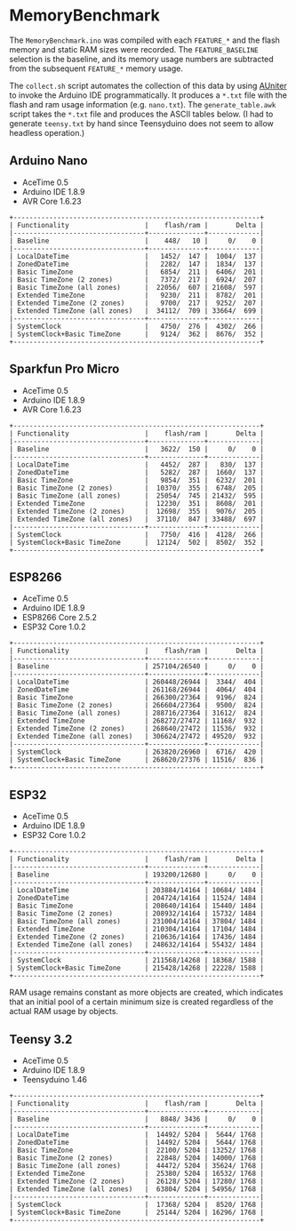 # MemoryBenchmark

The `MemoryBenchmark.ino` was compiled with each `FEATURE_*` and the flash
memory and static RAM sizes were recorded. The `FEATURE_BASELINE` selection is
the baseline, and its memory usage  numbers are subtracted from the subsequent
`FEATURE_*` memory usage.

The `collect.sh` script automates the collection of this data by using
[AUniter](https://github.com/bxparks/AUniter) to invoke the Arduino IDE
programmatically. It produces a `*.txt` file with the flash and ram usage
information (e.g. `nano.txt`). The `generate_table.awk` script takes the `*.txt`
file and produces the ASCII tables below. (I had to generate `teensy.txt` by
hand since Teensyduino does not seem to allow headless operation.)

## Arduino Nano

* AceTime 0.5
* Arduino IDE 1.8.9
* AVR Core 1.6.23

```
+--------------------------------------------------------------+
| Functionality                   |    flash/ram |       Delta |
|---------------------------------+--------------+-------------|
| Baseline                        |    448/   10 |     0/    0 |
|---------------------------------+--------------+-------------|
| LocalDateTime                   |   1452/  147 |  1004/  137 |
| ZonedDateTime                   |   2282/  147 |  1834/  137 |
| Basic TimeZone                  |   6854/  211 |  6406/  201 |
| Basic TimeZone (2 zones)        |   7372/  217 |  6924/  207 |
| Basic TimeZone (all zones)      |  22056/  607 | 21608/  597 |
| Extended TimeZone               |   9230/  211 |  8782/  201 |
| Extended TimeZone (2 zones)     |   9700/  217 |  9252/  207 |
| Extended TimeZone (all zones)   |  34112/  709 | 33664/  699 |
|---------------------------------+--------------+-------------|
| SystemClock                     |   4750/  276 |  4302/  266 |
| SystemClock+Basic TimeZone      |   9124/  362 |  8676/  352 |
+--------------------------------------------------------------+
```

## Sparkfun Pro Micro

* AceTime 0.5
* Arduino IDE 1.8.9
* AVR Core 1.6.23

```
+--------------------------------------------------------------+
| Functionality                   |    flash/ram |       Delta |
|---------------------------------+--------------+-------------|
| Baseline                        |   3622/  150 |     0/    0 |
|---------------------------------+--------------+-------------|
| LocalDateTime                   |   4452/  287 |   830/  137 |
| ZonedDateTime                   |   5282/  287 |  1660/  137 |
| Basic TimeZone                  |   9854/  351 |  6232/  201 |
| Basic TimeZone (2 zones)        |  10370/  355 |  6748/  205 |
| Basic TimeZone (all zones)      |  25054/  745 | 21432/  595 |
| Extended TimeZone               |  12230/  351 |  8608/  201 |
| Extended TimeZone (2 zones)     |  12698/  355 |  9076/  205 |
| Extended TimeZone (all zones)   |  37110/  847 | 33488/  697 |
|---------------------------------+--------------+-------------|
| SystemClock                     |   7750/  416 |  4128/  266 |
| SystemClock+Basic TimeZone      |  12124/  502 |  8502/  352 |
+--------------------------------------------------------------+
```

## ESP8266

* AceTime 0.5
* Arduino IDE 1.8.9
* ESP8266 Core 2.5.2
* ESP32 Core 1.0.2

```
+--------------------------------------------------------------+
| Functionality                   |    flash/ram |       Delta |
|---------------------------------+--------------+-------------|
| Baseline                        | 257104/26540 |     0/    0 |
|---------------------------------+--------------+-------------|
| LocalDateTime                   | 260448/26944 |  3344/  404 |
| ZonedDateTime                   | 261168/26944 |  4064/  404 |
| Basic TimeZone                  | 266300/27364 |  9196/  824 |
| Basic TimeZone (2 zones)        | 266604/27364 |  9500/  824 |
| Basic TimeZone (all zones)      | 288716/27364 | 31612/  824 |
| Extended TimeZone               | 268272/27472 | 11168/  932 |
| Extended TimeZone (2 zones)     | 268640/27472 | 11536/  932 |
| Extended TimeZone (all zones)   | 306624/27472 | 49520/  932 |
|---------------------------------+--------------+-------------|
| SystemClock                     | 263820/26960 |  6716/  420 |
| SystemClock+Basic TimeZone      | 268620/27376 | 11516/  836 |
+--------------------------------------------------------------+
```

## ESP32

* AceTime 0.5
* Arduino IDE 1.8.9
* ESP32 Core 1.0.2

```
+--------------------------------------------------------------+
| Functionality                   |    flash/ram |       Delta |
|---------------------------------+--------------+-------------|
| Baseline                        | 193200/12680 |     0/    0 |
|---------------------------------+--------------+-------------|
| LocalDateTime                   | 203884/14164 | 10684/ 1484 |
| ZonedDateTime                   | 204724/14164 | 11524/ 1484 |
| Basic TimeZone                  | 208640/14164 | 15440/ 1484 |
| Basic TimeZone (2 zones)        | 208932/14164 | 15732/ 1484 |
| Basic TimeZone (all zones)      | 231004/14164 | 37804/ 1484 |
| Extended TimeZone               | 210304/14164 | 17104/ 1484 |
| Extended TimeZone (2 zones)     | 210636/14164 | 17436/ 1484 |
| Extended TimeZone (all zones)   | 248632/14164 | 55432/ 1484 |
|---------------------------------+--------------+-------------|
| SystemClock                     | 211568/14268 | 18368/ 1588 |
| SystemClock+Basic TimeZone      | 215428/14268 | 22228/ 1588 |
+--------------------------------------------------------------+
```

RAM usage remains constant as more objects are created, which indicates that an
initial pool of a certain minimum size is created regardless of the actual RAM
usage by objects.

## Teensy 3.2

* AceTime 0.5
* Arduino IDE 1.8.9
* Teensyduino 1.46

```
+--------------------------------------------------------------+
| Functionality                   |    flash/ram |       Delta |
|---------------------------------+--------------+-------------|
| Baseline                        |   8848/ 3436 |     0/    0 |
|---------------------------------+--------------+-------------|
| LocalDateTime                   |  14492/ 5204 |  5644/ 1768 |
| ZonedDateTime                   |  14492/ 5204 |  5644/ 1768 |
| Basic TimeZone                  |  22100/ 5204 | 13252/ 1768 |
| Basic TimeZone (2 zones)        |  22848/ 5204 | 14000/ 1768 |
| Basic TimeZone (all zones)      |  44472/ 5204 | 35624/ 1768 |
| Extended TimeZone               |  25380/ 5204 | 16532/ 1768 |
| Extended TimeZone (2 zones)     |  26128/ 5204 | 17280/ 1768 |
| Extended TimeZone (all zones)   |  63804/ 5204 | 54956/ 1768 |
|---------------------------------+--------------+-------------|
| SystemClock                     |  17368/ 5204 |  8520/ 1768 |
| SystemClock+Basic TimeZone      |  25144/ 5204 | 16296/ 1768 |
+--------------------------------------------------------------+
```

